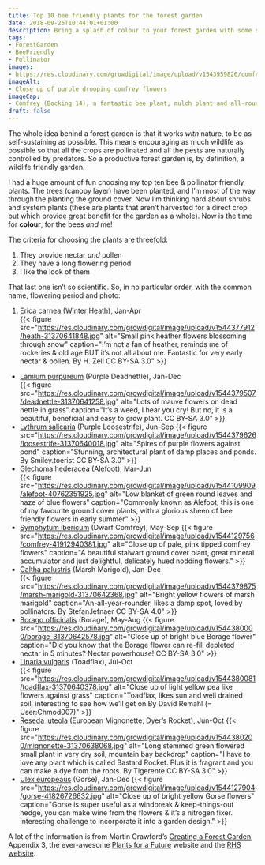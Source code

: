 ```yaml
---
title: Top 10 bee friendly plants for the forest garden
date: 2018-09-25T10:44:01+01:00
description: Bring a splash of colour to your forest garden with some stalwart “system plants”, providing a much needed boost of all-year-round nectar and pollen for your friendly pollinators and predators 🐝
tags: 
- ForestGarden
- BeeFriendly
- Pollinator
images: 
- https://res.cloudinary.com/growdigital/image/upload/v1543959826/comfrey-flower-29851000577.jpg
imageAlt: 
- Close up of purple drooping comfrey flowers
imageCap:
- Comfrey (Bocking 14), a fantastic bee plant, mulch plant and all-round thuggish good guy
draft: false
---
```


The whole idea behind a forest garden is that it works _with_ nature, to be as self-sustaining as possible. This means encouraging as much wildlife as possible so that all the crops are pollinated and all the pests are naturally controlled by predators. So a productive forest garden is, by definition, a wildlife friendly garden.

I had a huge amount of fun choosing my top ten bee & pollinator friendly plants. The trees (canopy layer) have been planted, and I’m most of the way through the planting the ground cover. Now I’m thinking hard about shrubs and system plants (these are plants that aren’t harvested for a direct crop but which provide great benefit for the garden as a whole). Now is the time for **colour**, for the bees _and_ me!

The criteria for choosing the plants are threefold:

1. They provide nectar _and_ pollen
2. They have a long flowering period
3. I like the look of them

That last one isn’t so scientific. So, in no particular order, with the common name, flowering period and photo:

1. [Erica carnea](https://www.rhs.org.uk/Plants/89384/i-Erica-carnea-i-Loughrigg/Details) (Winter Heath), Jan-Apr  
  {{< figure src="https://res.cloudinary.com/growdigital/image/upload/v1544377912/heath-31370641848.jpg" alt="Small pink heather flowers blossoming through snow" caption="I’m not a fan of heather, reminds me of rockeries & old age BUT it’s not all about me. Fantastic for very early nectar & pollen. By H. Zell CC BY-SA 3.0" >}}
* [Lamium purpureum](https://pfaf.org/user/plant.aspx?latinname=Lamium+purpureum) (Purple Deadnettle), Jan-Dec  
  {{< figure src="https://res.cloudinary.com/growdigital/image/upload/v1544379507/deadnettle-31370641258.jpg" alt="Lots of mauve flowers on dead nettle in grass" caption="It’s a weed, I hear you cry! But no, it is a beautiful, beneficial and easy to grow plant. CC BY-SA 3.0" >}}
* [Lythrum salicaria](https://pfaf.org/user/plant.aspx?latinname=Lythrum+salicaria) (Purple Loosestrife), Jun-Sep
  {{< figure src="https://res.cloudinary.com/growdigital/image/upload/v1544379626/loosestrife-31370640018.jpg" alt="Spires of purple flowers against pond" caption="Stunning, architectural plant of damp places and ponds. By Smiley.toerist CC BY-SA 3.0" >}}
* [Glechoma hederacea](https://pfaf.org/user/plant.aspx?latinname=Glechoma+hederacea) (Alefoot), Mar-Jun  
  {{< figure src="https://res.cloudinary.com/growdigital/image/upload/v1544109909/alefoot-40762351925.jpg" alt="Low blanket of green round leaves and haze of blue flowers" caption="Commonly known as Alefoot, this is one of my favourite ground cover plants, with a glorious sheen of bee friendly flowers in early summer" >}}
* [Symphytum ibericum](https://www.rhs.org.uk/Plants/75444/i-Symphytum-ibericum-i/Details) (Dwarf Comfrey), May-Sep
  {{< figure src="https://res.cloudinary.com/growdigital/image/upload/v1544129756/comfrey-41912940381.jpg" alt="Close up of pale, pink tipped comfrey flowers" caption="A beautiful stalwart ground cover plant, great mineral accumulator and just delightful, delicately hued nodding flowers." >}}
* [Caltha palustris](https://pfaf.org/user/plant.aspx?latinname=Caltha+palustris) (Marsh Marigold), Jan-Dec  
  {{< figure src="https://res.cloudinary.com/growdigital/image/upload/v1544379875/marsh-marigold-31370642368.jpg" alt="Bright yellow flowers of marsh marigold" caption="An-all-year-rounder, likes a damp spot, loved by pollinators. By Stefan.lefnaer CC BY-SA 4.0" >}}
* [Borago officinalis](https://pfaf.org/user/plant.aspx?latinname=Borago+officinalis) (Borage), May-Aug
  {{< figure src="https://res.cloudinary.com/growdigital/image/upload/v1544380000/borage-31370642578.jpg" alt="Close up of bright blue Borage flower" caption="Did you know that the Borage flower can re-fill depleted nectar in 5 minutes? Nectar powerhouse! CC BY-SA 3.0" >}}  
* [Linaria vulgaris](https://pfaf.org/user/plant.aspx?latinname=Linaria+vulgaris) (Toadflax), Jul-Oct  
  {{< figure src="https://res.cloudinary.com/growdigital/image/upload/v1544380081/toadflax-31370640378.jpg" alt="Close up of light yellow pea like flowers against grass" caption="Toadflax, likes sun and well drained soil, interesting to see how we’ll get on By David Remahl (= User:Chmod007)" >}}
* [Reseda luteola](https://pfaf.org/user/plant.aspx?latinname=Reseda+luteola) (European Mignonette, Dyer’s Rocket), Jun-Oct
  {{< figure src="https://res.cloudinary.com/growdigital/image/upload/v1544380200/mignonette-31370638068.jpg" alt="Long stemmed green flowered small plant in very dry soil, mountain bay backdrop" caption="I have to love any plant which is called Bastard Rocket. Plus it is fragrant and you can make a dye from the roots. By Tigerente CC BY-SA 3.0" >}}
* [Ulex europeaus](https://pfaf.org/user/plant.aspx?latinname=Ulex+europaeus) (Gorse), Jan-Dec
  {{< figure src="https://res.cloudinary.com/growdigital/image/upload/v1544127904/gorse-41826726632.jpg" alt="Close up of bright yellow Gorse flowers" caption="Gorse is super useful as a windbreak & keep-things-out hedge, you can make wine from the flowers & it’s a nitrogen fixer. Interesting challenge to incorporate it into a garden design." >}}

A lot of the information is from Martin Crawford’s [Creating a Forest Garden](https://www.agroforestry.co.uk/product/creating-a-forest-garden-2/), Appendix 3, the ever-awesome [Plants for a Future](https://pfaf.org/) website and the [RHS website](https://www.rhs.org.uk/).

